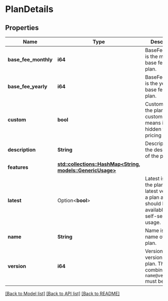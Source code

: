 # PlanDetails

## Properties

Name | Type | Description | Notes
------------ | ------------- | ------------- | -------------
**base_fee_monthly** | **i64** | BaseFeeMonthly is the monthly base fee for the plan. | 
**base_fee_yearly** | **i64** | BaseFeeYearly is the yearly base fee for the plan. | 
**custom** | **bool** | Custom is true if the plan is custom. This means it will be hidden from the pricing page. | 
**description** | **String** | Description is the description of the plan. | 
**features** | [**std::collections::HashMap<String, models::GenericUsage>**](GenericUsage.md) |  | 
**latest** | Option<**bool**> | Latest is true if the plan is the latest version of a plan and should be available for self-service usage. | [optional]
**name** | **String** | Name is the name of the plan. | 
**version** | **i64** | Version is the version of the plan. The combination of `name@version` must be unique. | 

[[Back to Model list]](../README.md#documentation-for-models) [[Back to API list]](../README.md#documentation-for-api-endpoints) [[Back to README]](../README.md)


